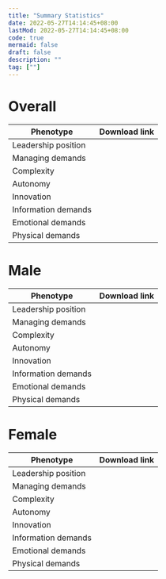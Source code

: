 ```yaml
---
title: "Summary Statistics"
date: 2022-05-27T14:14:45+08:00
lastMod: 2022-05-27T14:14:45+08:00
code: true
mermaid: false
draft: false
description: ""
tag: [""]
---
```


# Overall

| Phenotype           | Download link |
|---------------------|---------------|
| Leadership position |               |
| Managing demands    |               |
| Complexity          |               |
| Autonomy            |               |
| Innovation          |               |
| Information demands |               |
| Emotional demands   |               |
| Physical demands    |               |

# Male

| Phenotype           | Download link |
|---------------------|---------------|
| Leadership position |               |
| Managing demands    |               |
| Complexity          |               |
| Autonomy            |               |
| Innovation          |               |
| Information demands |               |
| Emotional demands   |               |
| Physical demands    |               |

# Female

| Phenotype           | Download link |
|---------------------|---------------|
| Leadership position |               |
| Managing demands    |               |
| Complexity          |               |
| Autonomy            |               |
| Innovation          |               |
| Information demands |               |
| Emotional demands   |               |
| Physical demands    |               |
